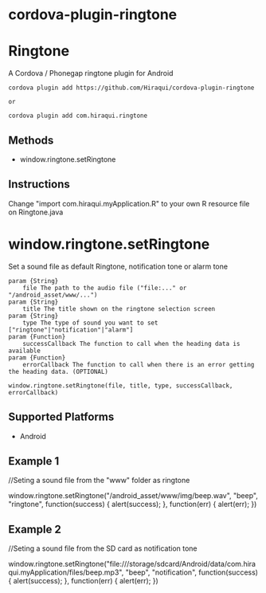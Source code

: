 # cordova-plugin-ringtone

Ringtone
======

A Cordova / Phonegap ringtone plugin for Android

	cordova plugin add https://github.com/Hiraqui/cordova-plugin-ringtone
	
	or

    cordova plugin add com.hiraqui.ringtone

Methods
-------

- window.ringtone.setRingtone

Instructions
-------

Change "import com.hiraqui.myApplication.R" to your own R resource file on Ringtone.java

window.ringtone.setRingtone
=================

Set a sound file as default Ringtone, notification tone or alarm tone

    param {String}
        file The path to the audio file ("file:..." or "/android_asset/www/...")
    param {String}
        title The title shown on the ringtone selection screen
    param {String}
        type The type of sound you want to set ["ringtone"|"notification"|"alarm"]
    param {Function}
        successCallback The function to call when the heading data is available
    param {Function}
        errorCallback The function to call when there is an error getting the heading data. (OPTIONAL)
    
    window.ringtone.setRingtone(file, title, type, successCallback, errorCallback)

Supported Platforms
-------------------

- Android

Example 1
---------

//Seting a sound file from the "www" folder as ringtone

window.ringtone.setRingtone("/android_asset/www/img/beep.wav",
			    "beep",
			    "ringtone",
			    function(success) {
			    alert(success);
			    },
			    function(err) {
			    alert(err);
			    })
			    
Example 2
---------

//Seting a sound file from the SD card as notification tone

window.ringtone.setRingtone("file:///storage/sdcard/Android/data/com.hiraqui.myApplication/files/beep.mp3",
			    "beep",
			    "notification",
			    function(success) {
			    alert(success);
			    },
			    function(err) {
			    alert(err);
			    })


